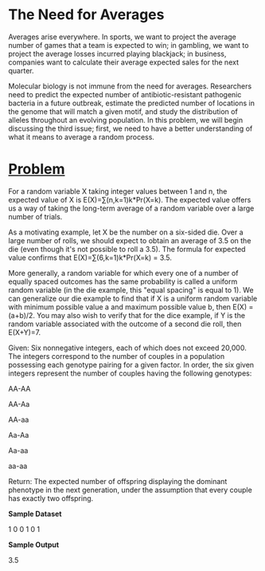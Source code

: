 # The Need for Averages

Averages arise everywhere. In sports, we want to project the average number of games that a team is expected to win; in gambling, we want to project the average losses incurred playing blackjack; in business, companies want to calculate their average expected sales for the next quarter.

Molecular biology is not immune from the need for averages. Researchers need to predict the expected number of antibiotic-resistant pathogenic bacteria in a future outbreak, estimate the predicted number of locations in the genome that will match a given motif, and study the distribution of alleles throughout an evolving population. In this problem, we will begin discussing the third issue; first, we need to have a better understanding of what it means to average a random process.

# [Problem](http://rosalind.info/problems/iev/)

For a random variable X taking integer values between 1 and n, the expected value of X is E(X)=∑(n,k=1)k*Pr(X=k). The expected value offers us a way of taking the long-term average of a random variable over a large number of trials.

As a motivating example, let X be the number on a six-sided die. Over a large number of rolls, we should expect to obtain an average of 3.5 on the die (even though it's not possible to roll a 3.5). The formula for expected value confirms that E(X)=∑(6,k=1)k*Pr(X=k) = 3.5.

More generally, a random variable for which every one of a number of equally spaced outcomes has the same probability is called a uniform random variable (in the die example, this "equal spacing" is equal to 1). We can generalize our die example to find that if X is a uniform random variable with minimum possible value a and maximum possible value b, then E(X) = (a+b)/2. You may also wish to verify that for the dice example, if Y is the random variable associated with the outcome of a second die roll, then E(X+Y)=7.

Given: Six nonnegative integers, each of which does not exceed 20,000. The integers correspond to the number of couples in a population possessing each genotype pairing for a given factor. In order, the six given integers represent the number of couples having the following genotypes:

AA-AA

AA-Aa

AA-aa

Aa-Aa

Aa-aa

aa-aa

Return: The expected number of offspring displaying the dominant phenotype in the next generation, under the assumption that every couple has exactly two offspring.

**Sample Dataset**

1 0 0 1 0 1

**Sample Output**

3.5